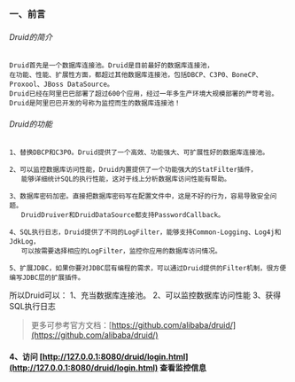 ### 一、前言

###### Druid的简介

    Druid首先是一个数据库连接池。Druid是目前最好的数据库连接池，
    在功能、性能、扩展性方面，都超过其他数据库连接池，包括DBCP、C3P0、BoneCP、Proxool、JBoss DataSource。
    Druid已经在阿里巴巴部署了超过600个应用，经过一年多生产环境大规模部署的严苛考验。
    Druid是阿里巴巴开发的号称为监控而生的数据库连接池！

###### Druid的功能

    1、替换DBCP和C3P0。Druid提供了一个高效、功能强大、可扩展性好的数据库连接池。
    
    2、可以监控数据库访问性能，Druid内置提供了一个功能强大的StatFilter插件，
       能够详细统计SQL的执行性能，这对于线上分析数据库访问性能有帮助。
    
    3、数据库密码加密。直接把数据库密码写在配置文件中，这是不好的行为，容易导致安全问题。
       DruidDruiver和DruidDataSource都支持PasswordCallback。
    
    4、SQL执行日志，Druid提供了不同的LogFilter，能够支持Common-Logging、Log4j和JdkLog，
       可以按需要选择相应的LogFilter，监控你应用的数据库访问情况。
    
    5、扩展JDBC，如果你要对JDBC层有编程的需求，可以通过Druid提供的Filter机制，很方便编写JDBC层的扩展插件。

所以Druid可以：
1、充当数据库连接池。
2、可以监控数据库访问性能
3、获得SQL执行日志

> 更多可参考官方文档：[https://github.com/alibaba/druid/](https://github.com/alibaba/druid/)

#### 4、访问 [http://127.0.0.1:8080/druid/login.html](http://127.0.0.1:8080/druid/login.html) 查看监控信息


